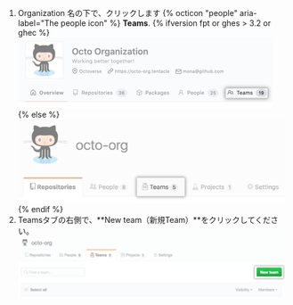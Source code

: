 1. Organization 名の下で、クリックします
{% octicon "people" aria-label="The people icon" %} **Teams**.
  {% ifversion fpt or ghes > 3.2 or ghec %}
  ![Teamsタブ](/assets/images/help/organizations/organization-teams-tab-with-overview.png)
  {% else %}
  ![Teamsタブ](/assets/images/help/organizations/organization-teams-tab.png)
  {% endif %}
1. Teamsタブの右側で、**New team（新規Team）**をクリックしてください。 ![新規Teamボタン](/assets/images/help/teams/new-team-button.png)
